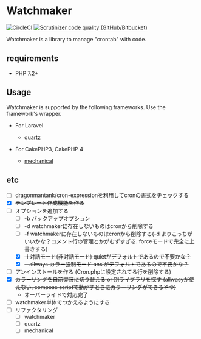 # Watchmaker

[![CircleCI](https://img.shields.io/circleci/build/github/kozo/watchmaker.svg?style=flat-square)](https://circleci.com/gh/kozo/watchmaker)
[![Scrutinizer code quality (GitHub/Bitbucket)](https://img.shields.io/scrutinizer/quality/g/kozo/watchmaker.svg?style=flat-square)](https://scrutinizer-ci.com/g/kozo/watchmaker/)

Watchmaker is a library to manage "crontab" with code.

## requirements

- PHP 7.2+

## Usage

Watchmaker is supported by the following frameworks.
Use the framework's wrapper.

- For Laravel
  - [quartz](https://github.com/kozo/quartz)

- For CakePHP3, CakePHP 4
  - [mechanical](https://github.com/kozo/mechanical)


## etc

- [ ] dragonmantank/cron-expressionを利用してcronの書式をチェックする
- [x] ~~テンプレート作成機能を作る~~
- [ ] オプションを追加する
  - [ ] -b バックアップオプション
  - [ ] -d watchmakerに存在しないものはcronから削除する
  - [ ] -f watchmakerに存在しないものはcronから削除する(-d よりこっちがいいかな？コメント行の管理とかがむずすぎる. forceモードで完全に上書きする)
  - [x] ~~-i 対話モード(非対話モード) quietがデフォルトであるので不要かな？~~
  - [x] ~~--allways カラー強制モード ansiがデフォルトであるので不要かな？~~
- [ ] アンインストールを作る (Cron.phpに設定されてる行を削除する)
- [x] ~~カラーリングを自前実装に切り替える or 別ライブラリを探す (allwasyが使えない, compose scriptで動かすときにカラーリングができるやつ)~~
  - オーバーライドで対応完了
- [ ] watchmaker単体でつかえるようにする
- [ ] リファクタリング
  - [ ] watchmaker
  - [ ] quartz
  - [ ] mechanical
